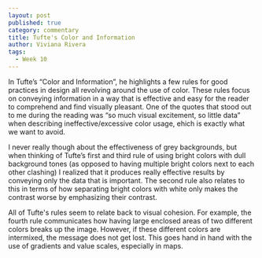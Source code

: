 ```yaml
---
layout: post
published: true
category: commentary
title: Tufte's Color and Information
author: Viviana Rivera
tags:
  - Week 10
---
```

In Tufte’s “Color and Information”, he highlights a few rules for good practices in design all revolving around the use of color. These rules focus on conveying information in a way that is effective and easy for the reader to comprehend and find visually pleasant. One of the quotes that stood out to me during the reading was “so much visual excitement, so little data” when describing ineffective/excessive color usage, ehich is exactly what we want to avoid.

I never really though about the effectiveness of grey backgrounds, but when thinking of Tufte’s first and third rule of using bright colors with dull background tones (as opposed to having multiple bright colors next to each other clashing) I realized that it produces really effective results by conveying only the data that is important. The second rule also relates to this in terms of how separating bright colors with white only makes the contrast worse by emphasizing their contrast.

All of Tufte's rules seem to relate back to visual cohesion. For example, the fourth rule communicates how having large enclosed areas of two different colors breaks up the image. However, if these different colors are intermixed, the message does not get lost. This goes hand in hand with the use of gradients and value scales, especially in maps.